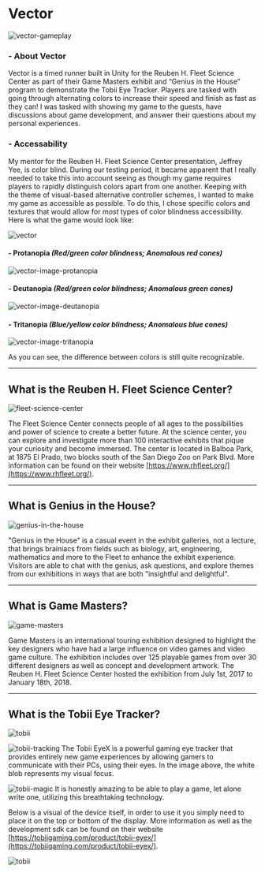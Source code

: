 # **Vector**

![vector-gameplay][vector-gameplay]

### - About Vector

Vector is a timed runner built in Unity for the Reuben H. Fleet Science Center as part of their Game Masters exhibit and “Genius in the House” program to demonstrate the Tobii Eye Tracker. Players are tasked with going through alternating colors to increase their speed and finish as fast as they can! I was tasked with showing my game to the guests, have discussions about game development, and answer their questions about my personal experiences.

### - Accessability

My mentor for the Reuben H. Fleet Science Center presentation, Jeffrey Yee, is color blind. During our testing period, it became apparent that I really needed to take this into account seeing as though my game requires players to rapidly distinguish colors apart from one another. Keeping with the theme of visual-based alternative controller schemes, I wanted to make my game as accessible as possible. To do this, I chose specific colors and textures that would allow for *most* types of color blindness accessibility. Here is what the game would look like:

![vector][vector-image]

#### - Protanopia *(Red/green color blindness; Anomalous red cones)*
![vector-image-protanopia][vector-image-protanopia]
  
#### - Deutanopia *(Red/green color blindness; Anomalous green cones)*
![vector-image-deutanopia][vector-image-deutanopia]
  
#### - Tritanopia *(Blue/yellow color blindness; Anomalous blue cones)*
![vector-image-tritanopia][vector-image-tritanopia]

As you can see, the difference between colors is still quite recognizable.

----

## **What is the Reuben H. Fleet Science Center?**
![fleet-science-center][fleet-science-center-logo]

The Fleet Science Center connects people of all ages to the possibilities and power of science to create a better future. At the science center, you can explore and investigate more than 100 interactive exhibits that pique your curiosity and become immersed. The center is located in Balboa Park, at 1875 El Prado, two blocks south of the San Diego Zoo on Park Blvd. More information can be found on their website [https://www.rhfleet.org/](https://www.rhfleet.org/).

----

## **What is Genius in the House?**
![genius-in-the-house][genius-in-the-house-logo]

"Genius in the House" is a casual event in the exhibit galleries, not a lecture, that brings brainiacs from fields such as biology, art, engineering, mathematics and more to the Fleet to enhance the exhibit experience. Visitors are able to chat with the genius, ask questions, and explore themes from our exhibitions in ways that are both "insightful and delightful".

----

## **What is Game Masters?**
![game-masters][game-masters-logo]

Game Masters is an international touring exhibition designed to highlight the key designers who have had a large influence on video games and video game culture. The exhibition includes over 125 playable games from over 30 different designers as well as concept and development artwork. The Reuben H. Fleet Science Center hosted the exhibition from July 1st, 2017 to January 18th, 2018.

----

## **What is the Tobii Eye Tracker?**
![tobii][tobii-logo]

![tobii-tracking][tobii-tracking]
The Tobii EyeX is a powerful gaming eye tracker that provides entirely new game experiences by allowing gamers to communicate with their PCs, using their eyes. In the image above, the white blob represents my visual focus.

![tobii-magic][tobii-magic]
It is honestly amazing to be able to play a game, let alone write one, utilizing this breathtaking technology.

Below is a visual of the device itself, in order to use it you simply need to place it on the top or bottom of the display. More information as well as the development sdk can be found on their website [https://tobiigaming.com/product/tobii-eyex/](https://tobiigaming.com/product/tobii-eyex/).



![tobii][tobii-device]

[vector-logo]: https://i.imgur.com/CewjFyL.png "Vector"
[vector-image]: https://i.imgur.com/JmFerUy.png "Vector Gameplay"
[vector-image-protanopia]: https://i.imgur.com/EAN5RZA.png "Vector Gameplay with Protanopia"
[vector-image-deutanopia]: https://i.imgur.com/pkSM5QZ.png "Vector Gameplay with Deutanopia"
[vector-image-tritanopia]: https://i.imgur.com/1rujBLv.png "Vector Gameplay with Tritanopia"

[vector-gameplay]: https://i.imgur.com/SrToVHK.gif "Vector"

[fleet-science-center-logo]: http://www.jasonlatimer.com/images/fleet_logo115x119.png?crc=4171433914 "Reuben H. Fleet Science Center"
[genius-in-the-house-logo]: https://www.rhfleet.org/sites/default/files/genius_showpage-header.jpg "Genius in the House"
[game-masters-logo]: http://blog.thebehemoth.com/wp-content/uploads/2017/06/Game-Masters_w.jpg "Game Masters"

[tobii-logo]: http://minjieli.com/wp-content/uploads/2017/12/Tobii_eye_tracking_Logo_Black_web-300x167.jpg "Tobii Eye Tracker"
[tobii-device]: https://2arguh3ihec53g3h99121n8o-wpengine.netdna-ssl.com/wp-content/uploads/2015/12/Tobii_Eyex_Tracker.png "Tobii EyeX"
[tobii-tracking]: http://i.imgur.com/Pc6TPHH.gif "Tobii EyeX in action"
[tobii-magic]: https://46at5v2qu559o0iolpuib8xq4-wpengine.netdna-ssl.com/wp-content/uploads/2016/03/Header.gif "Magic"
